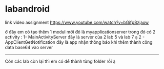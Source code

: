 # labandroid
link video assignment 
https://www.youtube.com/watch?v=bGifp8zjaow

ở đây em có tạo thêm 1 modul mới đó là myapplicationserver 
trong đó có 2 activity :
1- MainActivityServer đây là server của 2 lab 5 và lab 7 ạ 
2 - AppClientGetNotification đây là app nhận thông báo khi thêm thành công data base64 vào server 

-----------------------
Còn các lab còn lại thì em có để thành từng folder rồi ạ 
